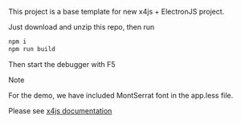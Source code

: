 This project is a base template for new x4js + ElectronJS project.

Just download and unzip this repo, then run 

```sh
npm i
npm run build 
```

Then start the debugger with F5

>[!NOTE]
> For the demo, we have included MontSerrat font in the app.less file.

Please see [x4js documentation](https://x4js.org/doc)